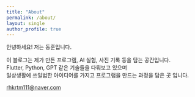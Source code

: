 ```yaml
---
title: "About"
permalink: /about/
layout: single
author_profile: true
---
```


안녕하세요! 저는 동훈입니다.

이 블로그는 제가 만든 프로그램, AI 실험, 사진 기록 등을 담는 공간입니다.  
Flutter, Python, GPT 같은 기술들을 다뤄보고 있으며  
일상생활에 쓰일법한 아이디어를 가지고 프로그램을 만드는 과정을 담은 곳 입니다.

rhkrtm111@naver.com